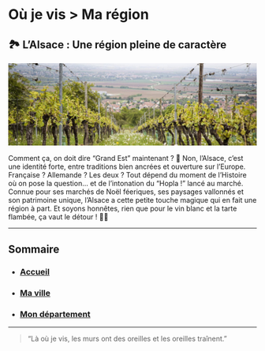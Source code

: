 # Où je vis > Ma région

## 🏞️ L’Alsace : Une région pleine de caractère

![Image représentant](./images/ma-region.jpg)

Comment ça, on doit dire “Grand Est” maintenant ? 🤨 Non, l’Alsace, c’est une identité forte, entre traditions bien ancrées et ouverture sur l’Europe. Française ? Allemande ? Les deux ? Tout dépend du moment de l’Histoire où on pose la question… et de l’intonation du “Hopla !” lancé au marché. Connue pour ses marchés de Noël féeriques, ses paysages vallonnés et son patrimoine unique, l’Alsace a cette petite touche magique qui en fait une région à part. Et soyons honnêtes, rien que pour le vin blanc et la tarte flambée, ça vaut le détour ! 🍷🔥

***

## Sommaire
- ### [Accueil](./index.md)
- ### [Ma ville](./ma-ville.md)
- ### [Mon département](./mon-departement.md)

***

> “Là où je vis, les murs ont des oreilles et les oreilles traînent.”